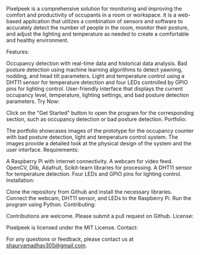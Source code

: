 Pixelpeek is a comprehensive solution for monitoring and improving the comfort and productivity of occupants in a room or workspace. It is a web-based application that utilizes a combination of sensors and software to accurately detect the number of people in the room, monitor their posture, and adjust the lighting and temperature as needed to create a comfortable and healthy environment.

Features:

Occupancy detection with real-time data and historical data analysis.
Bad posture detection using machine learning algorithms to detect yawning, nodding, and head tilt parameters.
Light and temperature control using a DHT11 sensor for temperature detection and four LEDs controlled by GPIO pins for lighting control.
User-friendly interface that displays the current occupancy level, temperature, lighting settings, and bad posture detection parameters.
Try Now:

Click on the "Get Started" button to open the program for the corresponding section, such as occupancy detection or bad posture detection.
Portfolio:

The portfolio showcases images of the prototype for the occupancy counter with bad posture detection, light and temperature control system. The images provide a detailed look at the physical design of the system and the user interface.
Requirements:

A Raspberry Pi with internet connectivity.
A webcam for video feed.
OpenCV, Dlib, Adafruit, Scikit-learn libraries for processing.
A DHT11 sensor for temperature detection.
Four LEDs and GPIO pins for lighting control.
Installation:

Clone the repository from Github and install the necessary libraries.
Connect the webcam, DHT11 sensor, and LEDs to the Raspberry Pi.
Run the program using Python.
Contributing:

Contributions are welcome. Please submit a pull request on Github.
License:

Pixelpeek is licensed under the MIT License.
Contact:

For any questions or feedback, please contact us at shauryamadhav305@gmail.com.
